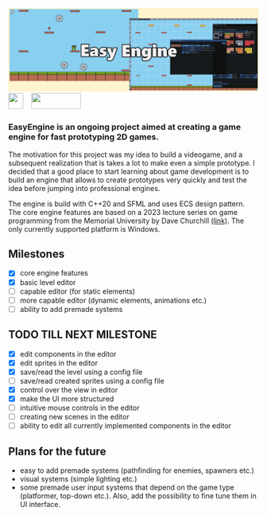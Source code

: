![an banner logo for EasyEngine](./imgREADME/BannerV1.png)
<img src="https://upload.wikimedia.org/wikipedia/commons/thumb/1/18/ISO_C%2B%2B_Logo.svg/180px-ISO_C%2B%2B_Logo.svg.png" width="30" height="32">&nbsp;&nbsp;&nbsp;
<img src="https://www.sfml-dev.org/images/logo.png" width="100" height="32">

### EasyEngine is an ongoing project aimed at creating a game engine for fast prototyping 2D games.

The motivation for this project was my idea to build a videogame, and a subsequent realization that is takes a lot to make even a simple prototype. I decided that a good place to start learning about game development is to build an engine that allows to create prototypes very quickly and test the idea before jumping into professional engines.

The engine is build with C++20 and SFML and uses ECS design pattern. The core engine features are based on a 2023 lecture series on game programming from the Memorial University by Dave Churchill [(link)](https://www.youtube.com/watch?v=s99UDGdYIUE&list=PL_xRyXins84_Jf-aCh7chj47HR4oZLPwK&pp=iAQB). The only currently supported platform is Windows.

## Milestones
- [x] core engine features
- [x] basic level editor
- [ ] capable editor (for static elements)
- [ ] more capable editor (dynamic elements, animations etc.)
- [ ] ability to add premade systems

## TODO TILL NEXT MILESTONE

- [x] edit components in the editor
- [x] edit sprites in the editor
- [x] save/read the level using a config file
- [ ] save/read created sprites using a config file
- [x] control over the view in editor
- [x] make the UI more structured
- [ ] intuitive mouse controls in the editor
- [ ] creating new scenes in the editor
- [ ] ability to edit all currently implemented components in the editor

## Plans for the future
- easy to add premade systems (pathfinding for enemies, spawners etc.)
- visual systems (simple lighting etc.)
- some premade user input systems that depend on the game type (platformer, top-down etc.). Also, add the possibility to fine tune them in UI interface.